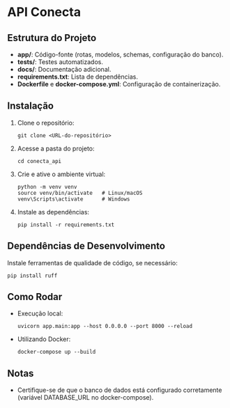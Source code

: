 # API Conecta

## Estrutura do Projeto
- **app/**: Código-fonte (rotas, modelos, schemas, configuração do banco).
- **tests/**: Testes automatizados.
- **docs/**: Documentação adicional.
- **requirements.txt**: Lista de dependências.
- **Dockerfile** e **docker-compose.yml**: Configuração de containerização.

## Instalação
1. Clone o repositório:
   ```
   git clone <URL-do-repositório>
   ```
2. Acesse a pasta do projeto:
   ```
   cd conecta_api
   ```
3. Crie e ative o ambiente virtual:
   ```
   python -m venv venv
   source venv/bin/activate   # Linux/macOS
   venv\Scripts\activate      # Windows
   ```
4. Instale as dependências:
   ```
   pip install -r requirements.txt
   ```

## Dependências de Desenvolvimento
Instale ferramentas de qualidade de código, se necessário:
```
pip install ruff
```

## Como Rodar
- Execução local:
   ```
   uvicorn app.main:app --host 0.0.0.0 --port 8000 --reload
   ```
- Utilizando Docker:
   ```
   docker-compose up --build
   ```

## Notas
- Certifique-se de que o banco de dados está configurado corretamente (variável DATABASE_URL no docker-compose).
